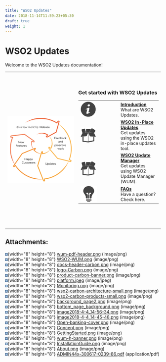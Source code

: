 ```yaml
---
title: "WSO2 Updates"
date: 2018-11-14T11:59:23+05:30
draft: true
weight: 1
---
```

# WSO2 Updates

Welcome to the WSO2 Updates documentation! 

<table>
<tbody>
<tr class="odd">
<td style="text-align: left;"><div class="content-wrapper">
<p><img src="attachments/103318206/103318208.png" width="450" /></p>
</div></td>
<td><div class="content-wrapper">
<p><br />
</p>
<div class="getstarted">
<h3 id="WSO2Updates-GetstartedwithWSO2Updates">Get started with WSO2 Updates</h3>
<div class="table-wrap">
<table>
<colgroup>
<col style="width: 50%" />
<col style="width: 50%" />
</colgroup>
<tbody>
<tr class="odd">
<td><div class="content-wrapper">
<img src="attachments/103318206/103318225.png" />
</div></td>
<td><strong><a href="Introduction_103318227.html">Introduction</a></strong><br />
What are WSO2 Updates.</td>
</tr>
<tr class="even">
<td><img src="attachments/103318206/103318224.png" /></td>
<td><strong><strong><a href="Using-WSO2-In-Place-Updates_103318230.html">WSO2 In-Place Updates</a></strong><br />
</strong>Get updates using the WSO2 in-place updates tool.</td>
</tr>
<tr class="odd">
<td><img src="attachments/103318206/103318224.png" /></td>
<td><strong><strong><a href="Using-WSO2-Update-Manager_103318231.html">WSO2 Update Manager</a></strong><br />
</strong>Get updates using WSO2 Update Manager (WUM).</td>
</tr>
<tr class="even">
<td><img src="attachments/103318206/103318221.png" /></td>
<td><strong><a href="FAQ_103318229.html">FAQs</a></strong><br />
Have a question? Check here.</td>
</tr>
</tbody>
</table>
</div>
<p><br />
</p>
</div>
<p><br />
</p>
</div></td>
</tr>
</tbody>
</table>

## Attachments:

![](images/icons/bullet_blue.gif){width="8" height="8"}
[wum-pdf-header.png](attachments/103318206/103318207.png) (image/png)  
![](images/icons/bullet_blue.gif){width="8" height="8"}
[WSO2-WUM.png](attachments/103318206/103318208.png) (image/png)  
![](images/icons/bullet_blue.gif){width="8" height="8"}
[docs-header-carbon.png](attachments/103318206/103318209.png)
(image/png)  
![](images/icons/bullet_blue.gif){width="8" height="8"}
[logo-Carbon.png](attachments/103318206/103318210.png) (image/png)  
![](images/icons/bullet_blue.gif){width="8" height="8"}
[product-carbon-banner.png](attachments/103318206/103318211.png)
(image/png)  
![](images/icons/bullet_blue.gif){width="8" height="8"}
[platform.jpeg](attachments/103318206/103318212.jpeg) (image/jpeg)  
![](images/icons/bullet_blue.gif){width="8" height="8"}
[Monitoring.png](attachments/103318206/103318213.png) (image/png)  
![](images/icons/bullet_blue.gif){width="8" height="8"}
[wso2-carbon-architecture-small.png](attachments/103318206/103318214.png)
(image/png)  
![](images/icons/bullet_blue.gif){width="8" height="8"}
[wso2-carbon-products-small.png](attachments/103318206/103318215.png)
(image/png)  
![](images/icons/bullet_blue.gif){width="8" height="8"}
[background\_page2.png](attachments/103318206/103318216.png)
(image/png)  
![](images/icons/bullet_blue.gif){width="8" height="8"}
[bottom\_page\_background.png](attachments/103318206/103318217.png)
(image/png)  
![](images/icons/bullet_blue.gif){width="8" height="8"}
[image2018-4-4\_14-56-34.png](attachments/103318206/103318218.png)
(image/png)  
![](images/icons/bullet_blue.gif){width="8" height="8"}
[image2018-4-4\_14-45-48.png](attachments/103318206/103318219.png)
(image/png)  
![](images/icons/bullet_blue.gif){width="8" height="8"}
[Open-banking-cover.png](attachments/103318206/103318220.png)
(image/png)  
![](images/icons/bullet_blue.gif){width="8" height="8"}
[Concept.png](attachments/103318206/103318221.png) (image/png)  
![](images/icons/bullet_blue.gif){width="8" height="8"}
[GettingStarted.png](attachments/103318206/103318222.png) (image/png)  
![](images/icons/bullet_blue.gif){width="8" height="8"}
[wum-h-banner.png](attachments/103318206/103318223.png) (image/png)  
![](images/icons/bullet_blue.gif){width="8" height="8"}
[InstallationGuide.png](attachments/103318206/103318224.png)
(image/png)  
![](images/icons/bullet_blue.gif){width="8" height="8"}
[About.png](attachments/103318206/103318225.png) (image/png)  
![](images/icons/bullet_blue.gif){width="8" height="8"}
[ADMIN44x-300617-0239-86.pdf](attachments/103318206/103318226.pdf)
(application/pdf)  

